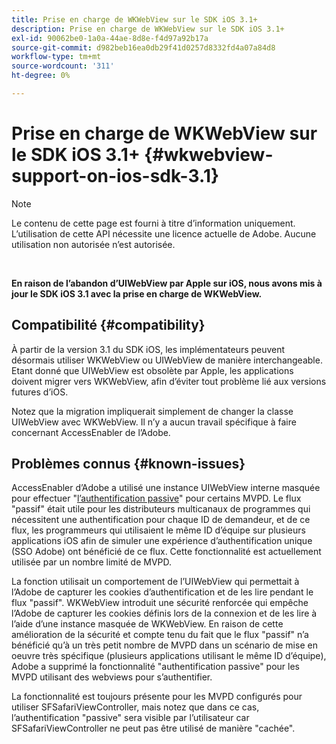 ```yaml
---
title: Prise en charge de WKWebView sur le SDK iOS 3.1+
description: Prise en charge de WKWebView sur le SDK iOS 3.1+
exl-id: 90062be0-1a0a-44ae-8d8e-f4d97a92b17a
source-git-commit: d982beb16ea0db29f41d0257d8332fd4a07a84d8
workflow-type: tm+mt
source-wordcount: '311'
ht-degree: 0%

---
```


# Prise en charge de WKWebView sur le SDK iOS 3.1+ {#wkwebview-support-on-ios-sdk-3.1}

>[!NOTE]
>
>Le contenu de cette page est fourni à titre d’information uniquement. L’utilisation de cette API nécessite une licence actuelle de Adobe. Aucune utilisation non autorisée n’est autorisée.

</br>

**En raison de l’abandon d’UIWebView par Apple sur iOS, nous avons mis à jour le SDK iOS 3.1 avec la prise en charge de WKWebView.**

## Compatibilité {#compatibility}

À partir de la version 3.1 du SDK iOS, les implémentateurs peuvent désormais utiliser WKWebView ou UIWebView de manière interchangeable. Etant donné que UIWebView est obsolète par Apple, les applications doivent migrer vers WKWebView, afin d’éviter tout problème lié aux versions futures d’iOS.

Notez que la migration impliquerait simplement de changer la classe UIWebView avec WKWebView. Il n’y a aucun travail spécifique à faire concernant AccessEnabler de l’Adobe.

## Problèmes connus {#known-issues}

AccessEnabler d’Adobe a utilisé une instance UIWebView interne masquée pour effectuer &quot;[l’authentification passive](/help/authentication/integration-guide-programmers/features-standard/sso-access/sso-passive-authn.md)&quot; pour certains MVPD. Le flux &quot;passif&quot; était utile pour les distributeurs multicanaux de programmes qui nécessitent une authentification pour chaque ID de demandeur, et de ce flux, les programmeurs qui utilisaient le même ID d’équipe sur plusieurs applications iOS afin de simuler une expérience d’authentification unique (SSO Adobe) ont bénéficié de ce flux. Cette fonctionnalité est actuellement utilisée par un nombre limité de MVPD.

La fonction utilisait un comportement de l’UIWebView qui permettait à l’Adobe de capturer les cookies d’authentification et de les lire pendant le flux &quot;passif&quot;. WKWebView introduit une sécurité renforcée qui empêche l’Adobe de capturer les cookies définis lors de la connexion et de les lire à l’aide d’une instance masquée de WKWebView. En raison de cette amélioration de la sécurité et compte tenu du fait que le flux &quot;passif&quot; n’a bénéficié qu’à un très petit nombre de MVPD dans un scénario de mise en oeuvre très spécifique (plusieurs applications utilisant le même ID d’équipe), Adobe a supprimé la fonctionnalité &quot;authentification passive&quot; pour les MVPD utilisant des webviews pour s’authentifier.

La fonctionnalité est toujours présente pour les MVPD configurés pour utiliser SFSafariViewController, mais notez que dans ce cas, l’authentification &quot;passive&quot; sera visible par l’utilisateur car SFSafariViewController ne peut pas être utilisé de manière &quot;cachée&quot;.
